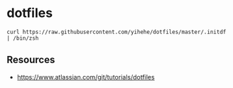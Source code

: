 # dotfiles

```
curl https://raw.githubusercontent.com/yihehe/dotfiles/master/.initdf | /bin/zsh
```

## Resources
- https://www.atlassian.com/git/tutorials/dotfiles

